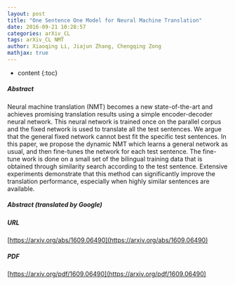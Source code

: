 ```yaml
---
layout: post
title: "One Sentence One Model for Neural Machine Translation"
date: 2016-09-21 10:28:57
categories: arXiv_CL
tags: arXiv_CL NMT
author: Xiaoqing Li, Jiajun Zhang, Chengqing Zong
mathjax: true
---
```


* content
{:toc}

##### Abstract
Neural machine translation (NMT) becomes a new state-of-the-art and achieves promising translation results using a simple encoder-decoder neural network. This neural network is trained once on the parallel corpus and the fixed network is used to translate all the test sentences. We argue that the general fixed network cannot best fit the specific test sentences. In this paper, we propose the dynamic NMT which learns a general network as usual, and then fine-tunes the network for each test sentence. The fine-tune work is done on a small set of the bilingual training data that is obtained through similarity search according to the test sentence. Extensive experiments demonstrate that this method can significantly improve the translation performance, especially when highly similar sentences are available.

##### Abstract (translated by Google)


##### URL
[https://arxiv.org/abs/1609.06490](https://arxiv.org/abs/1609.06490)

##### PDF
[https://arxiv.org/pdf/1609.06490](https://arxiv.org/pdf/1609.06490)

